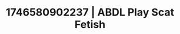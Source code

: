---
categories:
- AI-generated
- Softcore surrealism
- Roleplay fantasies
- Sensual teasing
- Erotic silhouette
- Wet skin
- ASMR
- Cosplay
image: /assets/images/1746580902237.jpg
layout: post
seo:
  description: Featured content with exclusive Scat Fetish, ABDL Play. HD images available.
  keywords: Scat Fetish, ABDL Play
  og_image: /assets/images/1746580902237.jpg
  schema_type: VisualArtwork
tags:
- '#1746580902237'
- ABDL Play
- Scat Fetish
title: 1746580902237 | ABDL Play Scat Fetish
---